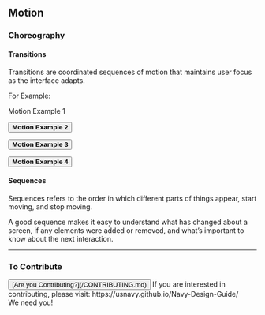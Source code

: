 ## Motion

### Choreography 

#### Transitions

Transitions are coordinated sequences of motion that maintains user focus as the interface adapts.

For Example:

<a class="hvr-underline-from-left">Motion Example 1</a>

<button class="hvr-rectangle-in"><strong>Motion Example 2</strong></button>

<button class="hvr-shrink"><strong>Motion Example 3</strong></button>

<button class="hvr-bubble-right"><strong>Motion Example 4</strong></button>

#### Sequences

Sequences refers to the order in which different parts of things appear, start moving, and stop moving.

A good sequence makes it easy to understand what has changed about a screen, if any elements were added or removed, and what’s important to know about the next interaction.

<hr>

### To Contribute<br>
<button id="contribute-guidance">
[Are you Contributing?](/CONTRIBUTING.md)
</button>  
<span class="contribute-comment">If you are interested in contributing, please visit: https://usnavy.github.io/Navy-Design-Guide/ <br>We need you!</span>
<br>
<br>
